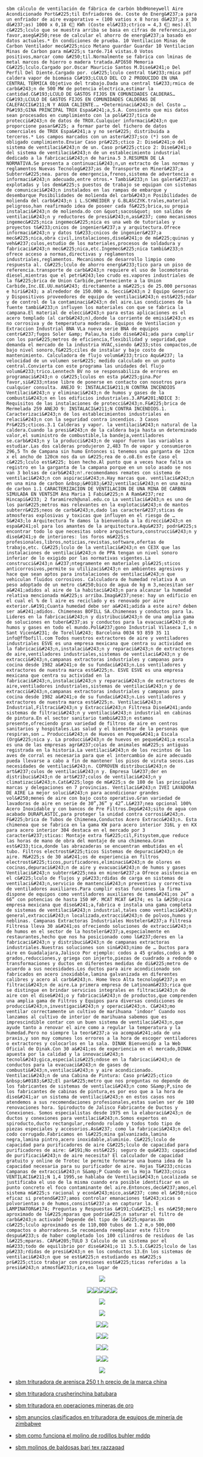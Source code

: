 
```
sbm cálculo de ventilación de fábrica de carbón bbdHoneywell Aire Acondicionado Port&#225;til Enfriadores de. Coste de Energ&#237;a para un enfriador de aire evaporativo = (100 vatios x 8 horas d&#237;a x 30 d&#237;as) 1000 x 0,18 €􀀀 KWh (Coste el&#233;ctrico = 4,3 €􀀀 mes).El c&#225;lculo que se muestra arriba se basa en cifras de referencia,por favor,aseg&#250;rese de calcular el ahorro de energ&#237;a basado en datos actuales.* En condiciones de prueba. 10 Ventilacion Minas de Carbon Ventilador mec&#225;nico Metano guardar Guardar 10 Ventilacion Minas de Carbon para m&#225;s tarde.714 vistas.0 Votos positivos,marcar como &#250;til.Normalmente se fabrica con lminas de metal marcos de hierro o madera tratada.API650 Memoria C&#225;lculo.Cargado por.Oscar Mauricio Santos M.Dise&#241;o Del Perfil Del Diente.Cargado por. c&#225;lculo central t&#233;rmica pdf caldera vapor de biomasa C&#193;LCULO DEL CO 2 PRODUCIDO EN UNA CENTRAL TERMICA Objetivo del trabajo.Dada una central t&#233;rmica de carb&#243;n de 500 MW de potencia electrica,estimar la cantidad.C&#193;LCULO DE GASTOS FIJOS EN COMUNIDADES CALDERAS… C&#193;LCULO DE GASTOS FIJOS EN COMUNIDADES CALDERAS DE CALEFACCI&#211;N Y AGUA CALIENTE.… •Determinaci&#243;n del Costo … P&#193;GINA PRINCIPAL TROX Espa&#241;a,S.A. Consiento que mis datos sean procesados en cumplimiento con la pol&#237;tica de protecci&#243;n de datos de TROX.Cualquier informaci&#243;n que proporcione pasar&#225; a formar parte del fichero de datos comerciales de TROX Espa&#241;a y no ser&#225; distribuida a terceros.* Los campos marcados con un aster&#237;sco (*) son de obligado cumplimiento.Enviar Caso pr&#225;ctico 2: Dise&#241;o del sistema de ventilaci&#243;n de un. Caso pr&#225;ctico 2: Dise&#241;o del sistema de ventilaci&#243;n de un establecimiento industrial dedicado a la fabricaci&#243;n de harina.5 3.RESUMEN DE LA NORMATIVA.Se presenta a continuaci&#243;n,un extracto de las normas y reglamentos Nuevas Tecnolog&#237;as de Transporte en Miner&#237;a Subterr&#225;nea. paros de emergencia,frenos,sistema de advertencia e informaci&#243;n adecuado,entre otros.• Tambi&#233;n las galer&#237;as explotadas y los dem&#225;s puestos de trabajo se equipan con sistemas de comunicaci&#243;n instalados en las rampas de embarque y desembarque Posibilidades de molienda del carb&#243;n Posibilidades de molienda del carb&#243;n i L.SCHNEIDER y G.BLASCZYK.trales,material peligroso,han reafirmado idea de poseer cada f&#225;brica,su propia instalaci&#243;n de molienda.do con &quot;sacos&quot; son salidas de ventilaci&#243;n y reductores de presi&#243;n,as&#237; como mecanismos ingemec&#225;nica ingemec&#225;nica es una web de tutoriales y proyectos t&#233;cnicos de ingenier&#237;a y arquitectura.Ofrece informaci&#243;n y datos t&#233;cnicos de ingenier&#237;a mec&#225;nica,obra civil,instalaciones,dise&#241;o de m&#225;quinas y veh&#237;culos,estudio de los materiales,procesos de soldadura y fabricaci&#243;n mec&#225;nica,etc.Ingemec&#225;nica tambi&#233;n ofrece acceso a normas,directivas y reglamentos industriales,reglamentos. Mecanismos de desarrollo limpio como respuesta al. C&#225;lculo de ahorro energ&#233;tico para un piso de referencia.transporte de carb&#243;n requiere el uso de locomotoras diesel,mientras que el petr&#243;leo crudo es.vapores industriales de la f&#225;brica de Union Carbide,perteneciente a la Union Carbide,Inc.EE.UU.mat&#243; directamente a m&#225;s de 25.000 personas e hiri&#243; a alrededor de 150.000 a. Secci&#243;n 2 Equipo Generico y Dispositivos proveedores de equipo de ventilaci&#243;n est&#225;ndar y de control de la contaminaci&#243;n del aire.Las condiciones de la fuente tambi&#233;n influyen los materiales con que se fabrica la campana.El material de elecci&#243;n para estas aplicaciones es el acero templado (al carb&#243;n),donde la corriente de emisi&#243;n es no corrosiva y de temperatura moderada. Equipos de Ventilacion y Extraccion Industrial BNA VLa nueva serie BNA de equipos centr&#237;fugos Soler &amp; Palau,ha sido dise&#241;ada para cumplir con los par&#225;metros de eficiencia,flexibilidad y seguridad,que demanda el mercado de la industria HVAC,siendo &#233;stos compactos,de bajo nivel sonoro,f&#225;ciles de instalar y bajo costo de mantenimiento. Calculadora de flujo volum&#233;trico Aqu&#237; la velocidad de un volumen ser&#225; medido calculado en un punto central.Convierta con este programa las unidades del flujo volum&#233;trico.Lenntech BV no se responsabiliza de errores en programaci&#243;n o c&#225;lculos en esta p&#225;gina.Por favor,si&#233;ntase libre de ponerse en contacto con nosotros para cualquier consulta. ANEJO 9: INSTALACI&#211;N CONTRA INCENDIOS Ventilaci&#243;n y eliminaci&#243;n de humos y gases de la combusti&#243;n en los edificios industriales.3.AP&#201;NDICE 3: Requisitos de las instalaciones de protecci&#243;n.F&#225;brica de Mermelada 259 ANEJO 9: INSTALACI&#211;N CONTRA INCENDIOS.1. Caracterizaci&#243;n de los establecimientos industriales en relaci&#243;n con la seguridad contra incendios. 3 Casos Pr&#225;cticos.3.1 Calderas y vapor. la ventilaci&#243;n natural de la caldera.Cuando la presi&#243;n de la caldera baja hasta un determinado valor,el suministro de combustible,la bandeja,ventiladores se.carb&#243;n y la producci&#243;n de vapor fueron las variables a estudiar.Las dos calderas produjeron 2,483 Tn de vapor y consumieron 296,5 Tn de Campana sin humo Entonces si tenemos una garganta de 12cm x el ancho de 120cm nos da un &#225;rea de o.o8.En este caso el c&#225;lculo est&#225; bien hecho.Al punto que a veces hace falta un registro en la garganta de la campana porque en un solo asado se nos van 3 bolsas de carb&#243;n!.recomendamos remates con sistema de ventilaci&#243;n con aspiraci&#243;n.Hay marcas que. ventilaci&#243;n en una mina de carbon &nbsp;&#0183;&#32;ventilaci&#243;n en una mina de carbon 1.1 CARACTERIZACION DE VENTILACION DE UNA MINA DE CARBON SIMULADA EN VENTSIM Ana Maria 1 Fabi&#225;n A Ram&#237;rez Hincapi&#233; 2 faramirezh@unal.edu.co La ventilaci&#243;n es uno de los par&#225;metros mas relevantes en la explotaci&#243;n de mantos subterr&#225;neos de carb&#243;n,dado las caracter&#237;sticas de atmosferas explosivas y toxicas que influyen en el riesgo de … S&#243;lo Arquitectura Te damos la bienvenida a la direcci&#243;n en espa&#241;ol para los amantes de la arquitectura.Aqu&#237; podr&#225;s encontrar todo lo que necesitas sobre arquitectura,construcci&#243;n y dise&#241;o de interiores: los foros m&#225;s profesionales,libros,noticias,revistas,software,ofertas de trabajo,etc. C&#225;lculo de la ventilaci&#243;n en CE3X que las instalaciones de ventilaci&#243;n de PPA tengan un nivel sonoro inferior de lo exigido por las normativas vigentes.La construcci&#243;n &#237;ntegramente en materiales pl&#225;sticos anticorrosivos,permite su utilizaci&#243;n en ambientes agresivos y hace que sean aptos para instalaciones de ventilaci&#243;n que vehiculan fluidos corrosivos. Calculadora de humedad relativa A un peso adoptado de un metro c&#250;bico de agua de kg m 3,necesitan ser a&#241;adidos al aire de la habitaci&#243;n para alcanzar la humedad relativa mencionada m&#225;s arriba.Imag&#237;nese: hay un edificio en el cual el % de l aire es reciclado y es renovado por aire exterior.&#191;Cuanta humedad debe ser a&#241;adida a este aire? deben ser a&#241;adidos. Chimeneas BOFILL SA.Chimeneas y conductos para la. Lideres en la fabricaci&#243;n y distribuci&#243;n de una amplia gama de soluciones en tuber&#237;as y conductos para la evacuaci&#243;n de humos y gases en todo el mundo.Pol&#237;gono Industrial Vilaseca I,s n Sant Vicen&#231; de Torell&#243; Barcelona 0034 93 859 35 11 info@ffbofill.com Todos nuestros extractores de aire y ventiladores industriales ESVE es una empresa mexicana que centra su actividad en la fabricaci&#243;n,instalaci&#243;n y reparaci&#243;n de extractores de aire,ventiladores industriales,sistemas de ventilaci&#243;n y de extracci&#243;n,campanas extractoras industriales y campanas para cocina desde 1982 a&#241;o de su fundaci&#243;n.Los ventiladores y extractores de nuestra marca est&#225;n. ESVE ESVE es una empresa mexicana que centra su actividad en la fabricaci&#243;n,instalaci&#243;n y reparaci&#243;n de extractores de aire,ventiladores industriales,sistemas de ventilaci&#243;n y de extracci&#243;n,campanas extractoras industriales y campanas para cocina desde 1982 a&#241;o de su fundaci&#243;n.Los ventiladores y extractores de nuestra marca est&#225;n. Ventilaci&#243;n Industrial,Filtraci&#243;n y Extracci&#243;n Filtresa Dise&#241;ando sistemas de filtraci&#243;n y ventilaci&#243;n industrial en cabinas de pintura.En el sector sanitario tambi&#233;n estamos presente,ofreciendo gran variedad de filtros de aire en centros sanitarios y hospitales.Las salud y el bienestar de la personas que respiran,son … Producci&#243;n de Huevos en Peque&#241;a Escala (Org&#225;nica y. La producci&#243;n de huevos en peque&#241;a escala es una de las empresas agr&#237;colas de animales m&#225;s antiguas registrada en la historia.La ventilaci&#243;n de los recintos de las aves de corral es necesaria para que el intercambio de aire adecuado pueda llevarse a cabo a fin de mantener los pisos de viruta secos.Las necesidades de ventilaci&#243;n. COPROVEN distribuci&#243;n de art&#237;culos de ventilaci&#243;n y. Empresa l&#237;der en distribuci&#243;n de art&#237;culos de ventilaci&#243;n y climatizaci&#243;n.Cat&#225;logo de m&#225;s de 180 de las principales marcas y delegaciones en 7 provincias. Ventilaci&#243;n IVEI LAVADORA DE AIRE La mejor soluci&#243;n para acondicionar grandes vol&#250;menes de aire con bajo costo operativo.Gran variedad de lavadoras de aire en serie de 30”,36” y 42”.L&#237;nea opcional 100% Acero Inoxidable y con bancos de Pre Filtros.Dep&#243;sito de agua con acabado DURAPLASTIC,para proteger la unidad contra corrosi&#243;n. F&#225;brica de Tubos de Chimenea,Conductos Acero Extracc&#243;n. Esta chimenea que se fabrica en la gama KW para acero interior 316L y en KX para acero interior 304 destaca en el mercado por 3 caracter&#237;sticas: Montaje extra f&#225;cil,Fitsystem,que reduce las horas de mano de obra del montaje de una chimenea.Gran est&#233;tica,donde las abrazaderas se encuentran embutidas en el tubo. Filtros electrost&#225;ticos Sistemas de depuraci&#243;n de aire. M&#225;s de 30 a&#241;os de experiencia en filtros electrost&#225;ticos,purificadores,eliminaci&#243;n de olores en cocinas,depuraci&#243;n de aire y evacuaci&#243;n de humos y gases Ventilaci&#243;n subterr&#225;nea en miner&#237;a Ofrece asistencia en el c&#225;lculo de flujos y p&#233;rdidas de carga en sistemas de ventilaci&#243;n,servicio de mantenci&#243;n preventiva y correctiva de ventiladores auxiliares.Para cumplir estas funciones la firma dispone de equipos como ventiladores auxiliares de tama&#241;os 24” a 66” con potencias de hasta 150 HP. MCAT MCAT &#174; es la &#250;nica empresa mexicana que dise&#241;a,fabrica e instala una gama completa de sistemas de ventilaci&#243;n industrial,tales como ventilaci&#243;n general,extracci&#243;n localizada,extracci&#243;n de polvos,humos y neblinas. Campanas Extractoras Industriales Hosteler&#237;a Filtresa Filtresa lleva 30 a&#241;os ofreciendo soluciones de extracci&#243;n de humos en el sector de la hosteler&#237;a,especialmente en restaurantes,hecho que nos ha posicionado como l&#237;deres en la fabricaci&#243;n y distribuci&#243;n de campanas extractoras industriales.Nuestras soluciones son sin&#243;nimo de … Ductos para aire en Guadalajara,Jalisco Por ejemplo: codos a 45 grados,codos a 90 grados,reducciones,y griega con injerto,piezas de cuadrado a redondo o transformaciones y ductos en diferentes medidas de di&#225;metro de acuerdo a sus necesidades.Los ductos para aire acondicionado son fabricados en acero inoxidable,lamina galvanizada en diferentes calibres y acero al carb&#243;n. Home Veco Alta tecnolog&#237;a en filtraci&#243;n de aire.La primera empresa de Latinoam&#233;rica que se distingue en brindar servicios integrales en filtraci&#243;n de aire con el dise&#241;o y fabricaci&#243;n de productos,que comprenden una amplia gama de Filtros y Equipos para diversas condiciones de producci&#243;n,investigaci&#243;n y operaci&#243;n. C&#243;mo ventilar correctamente un cultivo de marihuana ‘indoor’ Cuando nos lanzamos al cultivo de interior de marihuana sabemos que es imprescindible contar con un buen sistema de ventilaci&#243;n,que ayude tanto a renovar el aire como a regular la temperatura y la humedad.Pero no siempre la teor&#237;a va acompa&#241;ada de una praxis,y son muy comunes los errores a la hora de escoger ventiladores o extractores y colocarlos en la sala. DINAK Bienvenido a la Web Oficial de Dinak.Con 30 a&#241;os de experiencia en el mercado,DINAK apuesta por la calidad y la innovaci&#243;n tecnol&#243;gica,especializ&#225;ndose en la fabricaci&#243;n de conductos para la evacuaci&#243;n de gases de combusti&#243;n,ventilaci&#243;n y aire acondicionado. Ventilaci&#243;n de una Cabina de Pintura: Caso pr&#225;ctico &nbsp;&#0183;&#32;El par&#225;metro que nos preguntas no depende de los fabricantes de sistemas de ventilaci&#243;n como S&amp;P,sino de los fabricantes de cabinas de pintura,es por eso que a la hora de dise&#241;ar un sistema de ventilaci&#243;n en estos casos nos atendemos a sus recomendaciones profesionales,estas suelen ser de 180 renovaciones hora. Spiroducto de Jalisco Fabricante de Ductos y Conexiones. Somos especialistas desde 1975 en la elaboraci&#243;n de ductos y conexiones para ventilaci&#243;n.Somos expertos en spiroducto,ducto rectangular,redondo rolado y todos todo tipo de piezas especiales y accesorios.As&#237; como la fabricaci&#243;n del codo corrugado.Fabricamos en l&#225;mina galvanizada,lamina negra,lamina pintro,acero inoxidable,aluminio. C&#225;lculo de capacidad para purificadores de aire C&#225;lculo de capacidad para purificadores de aire: &#191;No est&#225; seguro de qu&#233; capacidad de purificaci&#243;n de aire necesita? El calculador de capacidad gratuito y online de Trotec le permite formarse una buena idea de la capacidad necesaria para su purificador de aire. Hojas T&#233;cnicas Campanas de extracci&#243;n S&amp;P Cuando en la Hoja T&#233;cnica VENTILACI&#211;N 1,4 1995,se hablaba de Ventilaci&#243;n Localizada se justificaba el uso de la misma cuando era posible identificar en un punto concreto el foco contaminante del aire.Entonces,dec&#237;amos,el sistema m&#225;s racional y econ&#243;mico,as&#237; como el &#250;nico eficaz si pretend&#237;amos controlar emanaciones t&#243;xicas o polvorientas o de humos,consist&#237;a en capturar la. E LAMPINATOR&#174; Preguntas y Respuestas &#191;Cu&#225;l es n&#250;mero aproximado de l&#225;mparas que podri&#225;n saturar el filtro de carb&#243;n activado? Depende del tipo de l&#225;mparas.Un c&#225;lculo aproximado es de 110,000 tubos de 1.2 m,o 500,000 compactos o ahorradores.Se recomienda reemplazar este filtro despu&#233;s de haber completado los 100 cilindros de residuos de las l&#225;mparas. CAP&#205;TULO 3 Calculo de un sistema por el m&#233;todo de equilibrio por dise&#241;o 11 3.5.1.C&#225;lculo de las p&#233;rdidas de presi&#243;n en los conductos 13.En los sistemas de ventilaci&#243;n que se est&#225;n estudiando es m&#225;s pr&#225;ctico trabajar con presiones est&#225;ticas referidas a la presi&#243;n atmosf&#233;rica,en lugar de 
```

<div align="center">

<a href="https://es-crusher.shibang-china.com/github&k=sbm+c%C3%A1lculo+de+ventilaci%C3%B3n+de+f%C3%A1brica+de+carb%C3%B3n+bbd"><img src="https://static.shibang-china.com/es/crusher/logo.jpg"></a>

<a href="https://es-crusher.shibang-china.com/github&k=sbm+c%C3%A1lculo+de+ventilaci%C3%B3n+de+f%C3%A1brica+de+carb%C3%B3n+bbd"><img src="https://static.shibang-china.com/es/crusher/index.jpg"></a><a href="https://es-crusher.shibang-china.com/material.htmlgithub&k=sbm+c%C3%A1lculo+de+ventilaci%C3%B3n+de+f%C3%A1brica+de+carb%C3%B3n+bbd"><img src="https://static.shibang-china.com/es/crusher/material.jpg"></a><a href="https://es-crusher.shibang-china.com/application.htmlgithub&k=sbm+c%C3%A1lculo+de+ventilaci%C3%B3n+de+f%C3%A1brica+de+carb%C3%B3n+bbd"><img src="https://static.shibang-china.com/es/crusher/application.jpg"></a><a href="https://es-crusher.shibang-china.com/aboutus.htmlgithub&k=sbm+c%C3%A1lculo+de+ventilaci%C3%B3n+de+f%C3%A1brica+de+carb%C3%B3n+bbd"><img src="https://static.shibang-china.com/es/crusher/aboutus.jpg"></a><a href="https://es-crusher.shibang-china.com/contact.htmlgithub&k=sbm+c%C3%A1lculo+de+ventilaci%C3%B3n+de+f%C3%A1brica+de+carb%C3%B3n+bbd"><img src="https://static.shibang-china.com/es/crusher/contact.jpg"></a>

<a href="https://es-crusher.shibang-china.com/github&k=sbm+c%C3%A1lculo+de+ventilaci%C3%B3n+de+f%C3%A1brica+de+carb%C3%B3n+bbd"><img src="https://static.shibang-china.com/es/crusher/banner.jpg"></a>

<a href="https://swt.shibang-china.com/github&k=sbm+c%C3%A1lculo+de+ventilaci%C3%B3n+de+f%C3%A1brica+de+carb%C3%B3n+bbd"><img src="https://static.shibang-china.com/es/crusher/text.jpg"></a>

<a href="https://swt.shibang-china.com/github&k=sbm+c%C3%A1lculo+de+ventilaci%C3%B3n+de+f%C3%A1brica+de+carb%C3%B3n+bbd"><img src="https://static.shibang-china.com/es/crusher/chat.jpg"></a><a href="https://es-crusher.shibang-china.com/contact.htmlgithub&k=sbm+c%C3%A1lculo+de+ventilaci%C3%B3n+de+f%C3%A1brica+de+carb%C3%B3n+bbd"><img src="https://static.shibang-china.com/es/crusher/message.jpg"></a>

<a href="https://es-crusher.shibang-china.com/products/pe.htmlgithub&k=sbm+c%C3%A1lculo+de+ventilaci%C3%B3n+de+f%C3%A1brica+de+carb%C3%B3n+bbd"><img src="https://static.shibang-china.com/es/crusher/pe.jpg"></a><a href="https://es-crusher.shibang-china.com/products/pf.htmlgithub&k=sbm+c%C3%A1lculo+de+ventilaci%C3%B3n+de+f%C3%A1brica+de+carb%C3%B3n+bbd"><img src="https://static.shibang-china.com/es/crusher/pf.jpg"></a>

<a href="https://es-crusher.shibang-china.com/products/hpt.htmlgithub&k=sbm+c%C3%A1lculo+de+ventilaci%C3%B3n+de+f%C3%A1brica+de+carb%C3%B3n+bbd"><img src="https://static.shibang-china.com/es/crusher/hpt.jpg"></a><a href="https://es-crusher.shibang-china.com/products/vsi.htmlgithub&k=sbm+c%C3%A1lculo+de+ventilaci%C3%B3n+de+f%C3%A1brica+de+carb%C3%B3n+bbd"><img src="https://static.shibang-china.com/es/crusher/vsi.jpg"></a>

<a href="https://es-crusher.shibang-china.com/products/klv.htmlgithub&k=sbm+c%C3%A1lculo+de+ventilaci%C3%B3n+de+f%C3%A1brica+de+carb%C3%B3n+bbd"><img src="https://static.shibang-china.com/es/crusher/klv.jpg"></a><a href="https://es-crusher.shibang-china.com/products/portable.htmlgithub&k=sbm+c%C3%A1lculo+de+ventilaci%C3%B3n+de+f%C3%A1brica+de+carb%C3%B3n+bbd"><img src="https://static.shibang-china.com/es/crusher/portable.jpg"></a>

<a href="https://swt.shibang-china.com/github&k=sbm+c%C3%A1lculo+de+ventilaci%C3%B3n+de+f%C3%A1brica+de+carb%C3%B3n+bbd"><img src="https://static.shibang-china.com/es/crusher/case.jpg"></a>

</div>


* [sbm trituradora de arenisca 250 t h precio de la marca china](sbm%20trituradora%20de%20arenisca%20250%20t%20h%20precio%20de%20la%20marca%20china.md)

* [sbm trituradora crusherinchina batubara](sbm%20trituradora%20crusherinchina%20batubara.md)

* [sbm trituradora en operaciones mineras de oro](sbm%20trituradora%20en%20operaciones%20mineras%20de%20oro.md)

* [sbm anuncios clasificados en trituradora de equipos de minería de zimbabwe](sbm%20anuncios%20clasificados%20en%20trituradora%20de%20equipos%20de%20miner%C3%ADa%20de%20zimbabwe.md)

* [sbm como funciona el molino de rodillos buhler mddp](sbm%20como%20funciona%20el%20molino%20de%20rodillos%20buhler%20mddp.md)

* [sbm molinos de baldosas bari tex razzaqad](sbm%20molinos%20de%20baldosas%20bari%20tex%20razzaqad.md)
